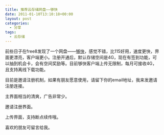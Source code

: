 ```yaml
---
title: 推荐云存储网盘——够快
date: 2011-01-10T13:10:18+00:00
layout: post
categories:
  - 分享
tags:
  - 云存储
---
```


前些日子在free8发现了一个网盘——[够快](http://www.gokuai.com)，感觉不错，比115好用，速度更快，界面更漂亮，客户端更小。注册开通后，默认存储空间是4G，现在有签到功能，可以抽到机会卡，会有空间奖励等。目前够快客户端上传无限制，每月可接收4G，且支持离线下载功能。

目前是邀请注册机制，如果有朋友愿意使用，请留下你的email地址，我来发邀请注册连接。

主界面相当的清爽，广告非常少。

邀请注册界面。

上传界面，支持断点续传哦。

喜欢的朋友可留言给我。